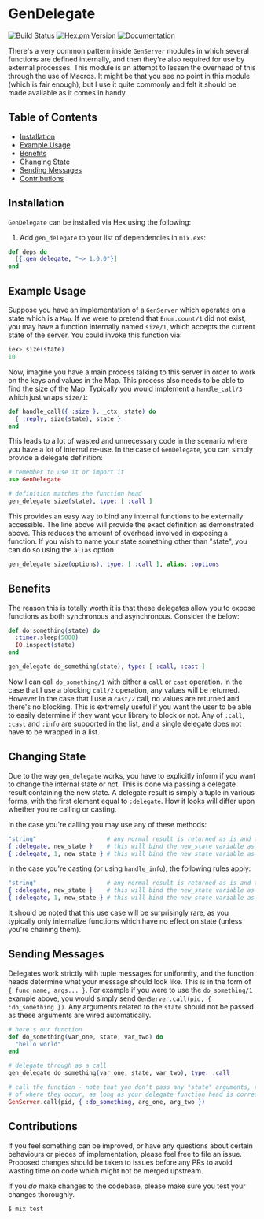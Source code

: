 # GenDelegate
[![Build Status](https://img.shields.io/travis/zackehh/gen_delegate.svg)](https://travis-ci.org/zackehh/gen_delegate) [![Hex.pm Version](https://img.shields.io/hexpm/v/gen_delegate.svg)](https://hex.pm/packages/gen_delegate) [![Documentation](https://img.shields.io/badge/docs-latest-yellowgreen.svg)](https://hexdocs.pm/gen_delegate/readme.html)

There's a very common pattern inside `GenServer` modules in which several functions are defined internally, and then they're also required for use by external processes. This module is an attempt to lessen the overhead of this through the use of Macros. It might be that you see no point in this module (which is fair enough), but I use it quite commonly and felt it should be made available as it comes in handy.

## Table of Contents

- [Installation](#installation)
- [Example Usage](#example-usage)
- [Benefits](#benefits)
- [Changing State](#changing-state)
- [Sending Messages](#sending-messages)
- [Contributions](#contributions)

## Installation

`GenDelegate` can be installed via Hex using the following:

  1. Add `gen_delegate` to your list of dependencies in `mix.exs`:

  ```elixir
  def deps do
    [{:gen_delegate, "~> 1.0.0"}]
  end
  ```

## Example Usage

Suppose you have an implementation of a `GenServer` which operates on a state which is a `Map`. If we were to pretend that `Enum.count/1` did not exist, you may have a function internally named `size/1`, which accepts the current state of the server. You could invoke this function via:

```elixir
iex> size(state)
10
```

Now, imagine you have a main process talking to this server in order to work on the keys and values in the Map. This process also needs to be able to find the size of the Map. Typically you would implement a `handle_call/3` which just wraps `size/1`:

```elixir
def handle_call({ :size }, _ctx, state) do
  { :reply, size(state), state }
end
```

This leads to a lot of wasted and unnecessary code in the scenario where you have a lot of internal re-use. In the case of `GenDelegate`, you can simply provide a delegate definition:

```elixir
# remember to use it or import it
use GenDelegate

# definition matches the function head
gen_delegate size(state), type: [ :call ]
```

This provides an easy way to bind any internal functions to be externally accessible. The line above will provide the exact definition as demonstrated above. This reduces the amount of overhead involved in exposing a function. If you wish to name your state something other than "state", you can do so using the `alias` option.

```elixir
gen_delegate size(options), type: [ :call ], alias: :options
```

## Benefits

The reason this is totally worth it is that these delegates allow you to expose functions as both synchronous and asynchronous. Consider the below:

```elixir
def do_something(state) do
  :timer.sleep(5000)
  IO.inspect(state)
end

gen_delegate do_something(state), type: [ :call, :cast ]
```

Now I can call `do_something/1` with either a `call` or `cast` operation. In the case that I use a blocking `call/2` operation, any values will be returned. However in the case that I use a `cast/2` call, no values are returned and there's no blocking. This is extremely useful if you want the user to be able to easily determine if they want your library to block or not. Any of `:call`, `:cast` and `:info` are supported in the list, and a single delegate does not have to be wrapped in a list.

## Changing State

Due to the way `gen_delegate` works, you have to explicitly inform if you want to change the internal state or not. This is done via passing a delegate result containing the new state. A delegate result is simply a tuple in various forms, with the first element equal to `:delegate`. How it looks will differ upon whether you're calling or casting.

In the case you're calling you may use any of these methods:

```elixir
"string"                    # any normal result is returned as is and the state is not changed
{ :delegate, new_state }    # this will bind the new_state variable as the state, and return `nil`
{ :delegate, 1, new_state } # this will bind the new_state variable as the state, but will return `1`
```

In the case you're casting (or using `handle_info`), the following rules apply:

```elixir
"string"                    # any normal result is returned as is and the state is not changed
{ :delegate, new_state }    # this will bind the new_state variable as the state
{ :delegate, 1, new_state } # this will bind the new_state variable as the state, and will ignore `1`
```

It should be noted that this use case will be surprisingly rare, as you typically only internalize functions which have no effect on state (unless you're chaining them).

## Sending Messages

Delegates work strictly with tuple messages for uniformity, and the function heads determine what your message should look like. This is in the form of `{ func_name, args... }`. For example if you were to use the `do_something/1` example above, you would simply send `GenServer.call(pid, { :do_something })`. Any arguments related to the `state` should not be passed as these arguments are wired automatically.

```elixir
# here's our function
def do_something(var_one, state, var_two) do
  "hello world"
end

# delegate through as a call
gen_delegate do_something(var_one, state, var_two), type: :call

# call the function - note that you don't pass any "state" arguments, regardless
# of where they occur, as long as your delegate function head is correctly ordered
GenServer.call(pid, { :do_something, arg_one, arg_two })
```

## Contributions

If you feel something can be improved, or have any questions about certain behaviours or pieces of implementation, please feel free to file an issue. Proposed changes should be taken to issues before any PRs to avoid wasting time on code which might not be merged upstream.

If you *do* make changes to the codebase, please make sure you test your changes thoroughly.

```bash
$ mix test
```
